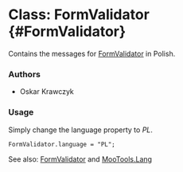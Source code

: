 Class: FormValidator {#FormValidator}
=====================================

Contains the messages for [FormValidator][] in Polish.

### Authors

* Oskar Krawczyk

### Usage

Simply change the language property to *PL*.

	FormValidator.language = "PL";

See also: [FormValidator][] and [MooTools.Lang][]

[FormValidator]: http://www.mootools.net/docs/more/Forms/FormValidator#FormValidator
[MooTools.Lang]: http://www.mootools.net/docs/more/Core/MooTools.Lang